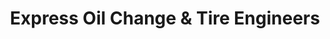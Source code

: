 ---
title: "Express Oil Change & Tire Engineers"
url: /chester/express-oil-change-and-tire-engineers/
shop: tyres
---